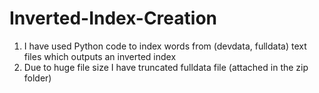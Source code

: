 # Inverted-Index-Creation


1. I have used Python code to index words from (devdata, fulldata) text files which outputs an inverted index 
2. Due to huge file size I have truncated fulldata file (attached in the zip folder)
